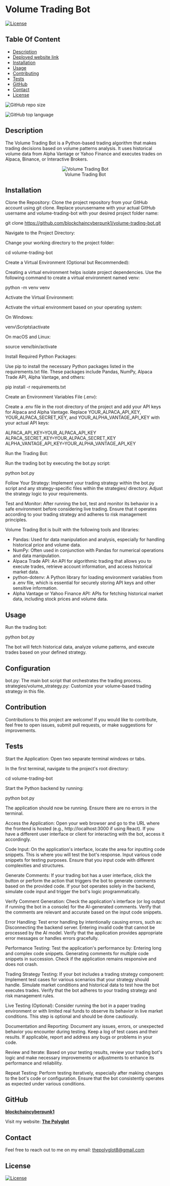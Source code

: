 # Volume Trading Bot

  [![License](https://img.shields.io/static/v1?label=License&message=MIT&color=blue&?style=plastic&logo=appveyor)](https://opensource.org/license/MIT)



## Table Of Content

- [Description](#description)
- [Deployed website link](#deployedWebsite)
- [Installation](#installation)
- [Usage](#usage)
- [Contributing](#contribution)
- [Tests](#tests)
- [GitHub](#github)
- [Contact](#contact)
- [License](#license)




![GitHub repo size](https://img.shields.io/github/repo-size/blockchaincyberpunk1/volume-trading-bot?style=plastic)

  ![GitHub top language](https://img.shields.io/github/languages/top/blockchaincyberpunk1/volume-trading-bot?style=plastic)



## Description

  The Volume Trading Bot is a Python-based trading algorithm that makes trading decisions based on volume patterns analysis. It uses historical volume data from Alpha Vantage or Yahoo Finance and executes trades on Alpaca, Binance, or Interactive Brokers.






<p align="center">
  <img alt="Volume Trading Bot" [Screenshot] src="python-trading-bot.jpg"><br>
Volume Trading Bot
</p>





## Installation

Clone the Repository:
Clone the project repository from your GitHub account using git clone. Replace yourusername with your actual GitHub username and volume-trading-bot with your desired project folder name:

git clone https://github.com/blockchaincyberpunk1/volume-trading-bot.git

Navigate to the Project Directory:

Change your working directory to the project folder:

cd volume-trading-bot

Create a Virtual Environment (Optional but Recommended):

Creating a virtual environment helps isolate project dependencies. Use the following command to create a virtual environment named venv:

python -m venv venv

Activate the Virtual Environment:

Activate the virtual environment based on your operating system:

On Windows:

venv\Scripts\activate

On macOS and Linux:

source venv/bin/activate

Install Required Python Packages:

Use pip to install the necessary Python packages listed in the requirements.txt file. These packages include Pandas, NumPy, Alpaca Trade API, Alpha Vantage, and others:

pip install -r requirements.txt

Create an Environment Variables File (.env):

Create a .env file in the root directory of the project and add your API keys for Alpaca and Alpha Vantage. Replace YOUR_ALPACA_API_KEY, YOUR_ALPACA_SECRET_KEY, and YOUR_ALPHA_VANTAGE_API_KEY with your actual API keys:

ALPACA_API_KEY=YOUR_ALPACA_API_KEY
ALPACA_SECRET_KEY=YOUR_ALPACA_SECRET_KEY
ALPHA_VANTAGE_API_KEY=YOUR_ALPHA_VANTAGE_API_KEY

Run the Trading Bot:

Run the trading bot by executing the bot.py script:

python bot.py

Follow Your Strategy: Implement your trading strategy within the bot.py script and any strategy-specific files within the strategies/ directory. Adjust the strategy logic to your requirements.

Test and Monitor: After running the bot, test and monitor its behavior in a safe environment before considering live trading. Ensure that it operates according to your trading strategy and adheres to risk management principles.





Volume Trading Bot is built with the following tools and libraries: <ul><li>Pandas: Used for data manipulation and analysis, especially for handling historical price and volume data.</li> <li>NumPy: Often used in conjunction with Pandas for numerical operations and data manipulation.</li> <li>Alpaca Trade API: An API for algorithmic trading that allows you to execute trades, retrieve account information, and access historical market data.</li> <li>python-dotenv: A Python library for loading environment variables from a .env file, which is essential for securely storing API keys and other sensitive information.</li> <li>Alpha Vantage or Yahoo Finance API: APIs for fetching historical market data, including stock prices and volume data.</li></ul>





## Usage
 
Run the trading bot:

python bot.py

The bot will fetch historical data, analyze volume patterns, and execute trades based on your defined strategy.





## Configuration

bot.py: The main bot script that orchestrates the trading process.
strategies/volume_strategy.py: Customize your volume-based trading strategy in this file.





## Contribution
 
Contributions to this project are welcome! If you would like to contribute, feel free to open issues, submit pull requests, or make suggestions for improvements.





## Tests
 
Start the Application:
Open two separate terminal windows or tabs.

In the first terminal, navigate to the project's root directory:

cd volume-trading-bot

Start the Python backend by running:

python bot.py

The application should now be running. Ensure there are no errors in the terminal.

Access the Application:
Open your web browser and go to the URL where the frontend is hosted (e.g., http://localhost:3000 if using React).
If you have a different user interface or client for interacting with the bot, access it accordingly.


Code Input:
On the application's interface, locate the area for inputting code snippets. This is where you will test the bot's response.
Input various code snippets for testing purposes. Ensure that you input code with different complexities and structures.

Generate Comments:
If your trading bot has a user interface, click the button or perform the action that triggers the bot to generate comments based on the provided code.
If your bot operates solely in the backend, simulate code input and trigger the bot's logic programmatically.

Verify Comment Generation:
Check the application's interface (or log output if running the bot in a console) for the AI-generated comments.
Verify that the comments are relevant and accurate based on the input code snippets.

Error Handling:
Test error handling by intentionally causing errors, such as:
Disconnecting the backend server.
Entering invalid code that cannot be processed by the AI model.
Verify that the application provides appropriate error messages or handles errors gracefully.

Performance Testing:
Test the application's performance by:
Entering long and complex code snippets.
Generating comments for multiple code snippets in succession.
Check if the application remains responsive and does not crash.

Trading Strategy Testing:
If your bot includes a trading strategy component:
Implement test cases for various scenarios that your strategy should handle.
Simulate market conditions and historical data to test how the bot executes trades.
Verify that the bot adheres to your trading strategy and risk management rules.

Live Testing (Optional):
Consider running the bot in a paper trading environment or with limited real funds to observe its behavior in live market conditions. This step is optional and should be done cautiously.

Documentation and Reporting:
Document any issues, errors, or unexpected behavior you encounter during testing.
Keep a log of test cases and their results.
If applicable, report and address any bugs or problems in your code.

Review and Iterate:
Based on your testing results, review your trading bot's logic and make necessary improvements or adjustments to enhance its performance and reliability.

Repeat Testing:
Perform testing iteratively, especially after making changes to the bot's code or configuration.
Ensure that the bot consistently operates as expected under various conditions.


## GitHub

<a href="https://github.com/blockchaincyberpunk1"><strong>blockchaincyberpunk1</a></strong>



<p>Visit my website: <strong><a href="http://blockchaincyberpunk1.github.io/thepolyglot">The Polyglot</a></strong></p>





## Contact

Feel free to reach out to me on my email:
thepolyglot8@gmail.com





## License

[![License](https://img.shields.io/static/v1?label=Licence&message=MIT&color=blue)](https://opensource.org/license/MIT)


